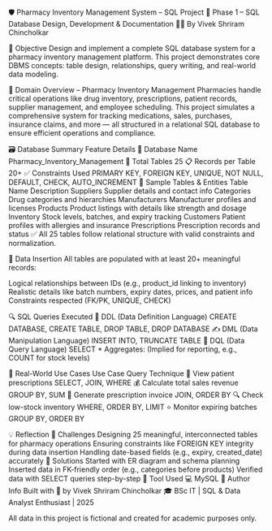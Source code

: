 🛡️ Pharmacy Inventory Management System – SQL Project
📆 Phase 1 – SQL Database Design, Development & Documentation
👨‍💻 By Vivek Shriram Chincholkar

📌 Objective
Design and implement a complete SQL database system for a pharmacy inventory management platform. This project demonstrates core DBMS concepts: table design, relationships, query writing, and real-world data modeling.

🧠 Domain Overview – Pharmacy Inventory Management
Pharmacies handle critical operations like drug inventory, prescriptions, patient records, supplier management, and employee scheduling. This project simulates a comprehensive system for tracking medications, sales, purchases, insurance claims, and more — all structured in a relational SQL database to ensure efficient operations and compliance.

🗃️ Database Summary
Feature	Details
📂 Database Name	Pharmacy_Inventory_Management
🧾 Total Tables	25
📋 Records per Table	20+
✅ Constraints Used	PRIMARY KEY, FOREIGN KEY, UNIQUE, NOT NULL, DEFAULT, CHECK, AUTO_INCREMENT
🧱 Sample Tables & Entities
Table Name	Description
Suppliers	Supplier details and contact info
Categories	Drug categories and hierarchies
Manufacturers	Manufacturer profiles and licenses
Products	Product listings with details like strength and dosage
Inventory	Stock levels, batches, and expiry tracking
Customers	Patient profiles with allergies and insurance
Prescriptions	Prescription records and status
✅ All 25 tables follow relational structure with valid constraints and normalization.

💾 Data Insertion
All tables are populated with at least 20+ meaningful records:

Logical relationships between IDs (e.g., product_id linking to inventory)
Realistic details like batch numbers, expiry dates, prices, and patient info
Constraints respected (FK/PK, UNIQUE, CHECK)

🔍 SQL Queries Executed
🔨 DDL (Data Definition Language)
CREATE DATABASE, CREATE TABLE, DROP TABLE, DROP DATABASE
✍️ DML (Data Manipulation Language)
INSERT INTO, TRUNCATE TABLE
🔎 DQL (Data Query Language)
SELECT *
Aggregates: (Implied for reporting, e.g., COUNT for stock levels)

🧠 Real-World Use Cases
Use Case	Query Technique
💊 View patient prescriptions	SELECT, JOIN, WHERE
💰 Calculate total sales revenue	GROUP BY, SUM
🧾 Generate prescription invoice	JOIN, ORDER BY
🔍 Check low-stock inventory	WHERE, ORDER BY, LIMIT
⭐ Monitor expiring batches	GROUP BY, ORDER BY

💡 Reflection
🧱 Challenges
Designing 25 meaningful, interconnected tables for pharmacy operations
Ensuring constraints like FOREIGN KEY integrity during data insertion
Handling date-based fields (e.g., expiry, created_date) accurately
🔧 Solutions
Started with ER diagram and schema planning
Inserted data in FK-friendly order (e.g., categories before products)
Verified data with SELECT queries step-by-step
🧰 Tool Used
💻 MySQL
🙌 Author Info
Built with 💙 by Vivek Shriram Chincholkar
🎓 BSc IT | SQL & Data Analyst Enthusiast | 2025

All data in this project is fictional and created for academic purposes only.
